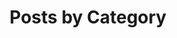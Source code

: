 ---
title: "Posts by Category"
layout: categories
permalink: /categories/
author_profile: true
sidebar:
    nav: "sidebar-category"
---